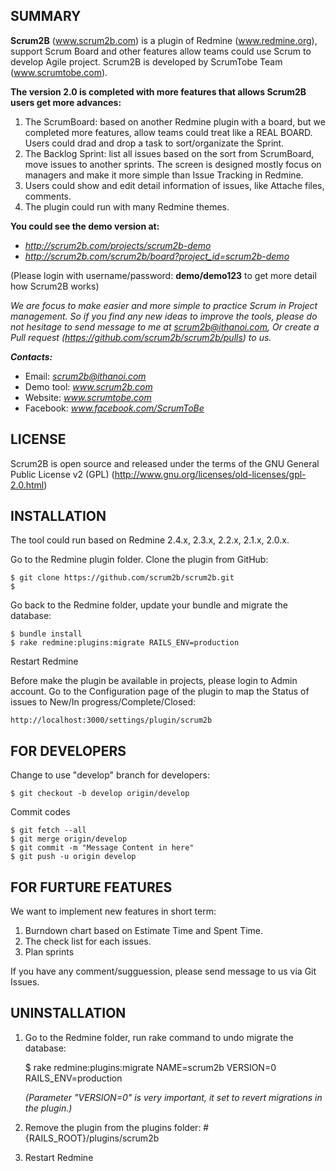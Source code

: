 SUMMARY
-------

**Scrum2B** (www.scrum2b.com) is a plugin of Redmine (www.redmine.org), support Scrum Board and other features allow teams could use Scrum to develop Agile project.
Scrum2B is developed by ScrumTobe Team (www.scrumtobe.com).

**The version 2.0 is completed with more features that allows Scrum2B users get more advances:**

1. The ScrumBoard: based on another Redmine plugin with a board, but we completed more features, allow teams could treat like a REAL BOARD. Users could drad and drop a task to sort/organizate the Sprint.
2. The Backlog Sprint: list all issues based on the sort from ScrumBoard, move issues to another sprints. The screen is designed mostly focus on managers and make it more simple than Issue Tracking in Redmine.
3. Users could show and edit detail information of issues, like Attache files, comments.
4. The plugin could run with many Redmine themes.

**You could see the demo version at:**
- *http://scrum2b.com/projects/scrum2b-demo*
- *http://scrum2b.com/scrum2b/board?project_id=scrum2b-demo*

(Please login with username/password: **demo/demo123** to get more detail how Scrum2B works)

*We are focus to make easier and more simple to practice Scrum in Project management. 
So if you find any new ideas to improve the tools, please do not hesitage to send message to me at scrum2b@ithanoi.com, 
Or create a Pull request (https://github.com/scrum2b/scrum2b/pulls) to us.*

***Contacts:***
- Email: *scrum2b@ithanoi.com*
- Demo tool: *www.scrum2b.com*
- Website: *www.scrumtobe.com*
- Facebook: *www.facebook.com/ScrumToBe*


LICENSE
-------

Scrum2B is open source and released under the terms of the GNU General Public License v2 (GPL)  (http://www.gnu.org/licenses/old-licenses/gpl-2.0.html)


INSTALLATION
------------

The tool could run based on Redmine 2.4.x, 2.3.x, 2.2.x, 2.1.x, 2.0.x.

Go to the Redmine plugin folder. Clone the plugin from GitHub:
    
    $ git clone https://github.com/scrum2b/scrum2b.git
    $ 

Go back to the Redmine folder, update your bundle and migrate the database:

    $ bundle install
    $ rake redmine:plugins:migrate RAILS_ENV=production
    

Restart Redmine

Before make the plugin be available in projects, please login to Admin account.
Go to the Configuration page of the plugin to map the Status of issues to New/In progress/Complete/Closed:

    http://localhost:3000/settings/plugin/scrum2b 


FOR DEVELOPERS
--------------

Change to use "develop" branch for developers:

    $ git checkout -b develop origin/develop

Commit codes
  
    $ git fetch --all
    $ git merge origin/develop
    $ git commit -m "Message Content in here"
    $ git push -u origin develop


FOR FURTURE FEATURES
--------------------

We want to implement new features in short term:

1. Burndown chart based on Estimate Time and Spent Time.
2. The check list for each issues.
3. Plan sprints


If you have any comment/sugguession, please send message to us via Git Issues.



UNINSTALLATION
--------------


1. Go to the Redmine folder, run rake command to undo migrate the database:
  
    $ rake redmine:plugins:migrate NAME=scrum2b VERSION=0 RAILS_ENV=production 


    *(Parameter "VERSION=0" is very important, it set to revert migrations in the plugin.)*
    
2. Remove the plugin from the plugins folder: #{RAILS_ROOT}/plugins/scrum2b

3. Restart Redmine

